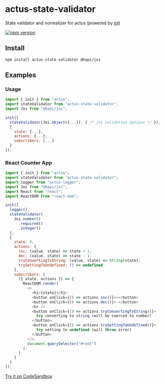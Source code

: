 # actus-state-validator

State validator and normalizer for actus
(powered by [joi](https://github.com/hapijs/joi))

[![npm version](https://img.shields.io/npm/v/actus-state-validator.svg?style=flat-square)](https://www.npmjs.com/package/actus-state-validator)

## Install

```sh
npm install actus-state-validator @hapi/joi
```

## Examples

### Usage

```js
import { init } from "actus";
import stateValidator from "actus-state-validator";
import Joi from "@hapi/joi";

init([
  stateValidator(Joi.object({...}), { /* joi validation options */ }),
  {
    state: {...},
    actions: {...},
    subscribers: [...]
  }
]);
```

### React Counter App

```js
import { init } from "actus";
import stateValidator from "actus-state-validator";
import logger from "actus-logger";
import Joi from "@hapi/joi";
import React from "react";
import ReactDOM from "react-dom";

init([
  logger(),
  stateValidator(
    Joi.number()
      .required()
      .integer()
  ),
  {
    state: 0,
    actions: {
      inc: (value, state) => state + 1,
      dec: (value, state) => state - 1,
      tryConvertingToString: (value, state) => String(state),
      trySettingToUndefined: () => undefined
    },
    subscribers: [
      ({ state, actions }) => {
        ReactDOM.render(
          <>
            <h1>{state}</h1>
            <button onClick={() => actions.inc()}>+</button>
            <button onClick={() => actions.dec()}>-</button>
            <br />
            <button onClick={() => actions.tryConvertingToString()}>
              try converting to string (will be coerced to number)
            </button>
            <button onClick={() => actions.trySettingToUndefined()}>
              try setting to undefined (will throw error)
            </button>
          </>,
          document.querySelector("#root")
        );
      }
    ]
  }
]);
```

[Try it on CodeSandbox](https://codesandbox.io/s/actus-react-counter-app-example-with-actus-state-validator-onwgk)
